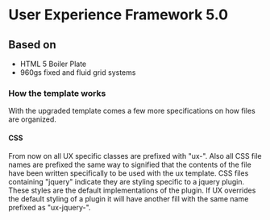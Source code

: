 # User Experience Framework 5.0

## Based on
- HTML 5 Boiler Plate
- 960gs fixed and fluid grid systems

### How the template works

With the upgraded template comes a few more specifications on how files are organized.

#### CSS

From now on all UX specific classes are prefixed with "ux-". Also all CSS file names are prefixed the same way to signified that the contents of the file
have been written specifically to be used with the ux template. CSS files containing "jquery" indicate they are styling specific to a jquery plugin. These
styles are the default implementations of the plugin. If UX overrides the default styling of a plugin it will have another fill with the same name prefixed
as "ux-jquery-".
